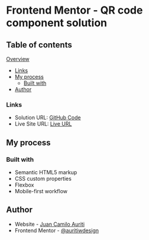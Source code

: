 # Frontend Mentor - QR code component solution

## Table of contents

 [Overview](#overview)
  - [Links](#links)
- [My process](#my-process)
  - [Built with](#built-with)
- [Author](#author)

### Links

- Solution URL: [GitHub Code](https://giuthub.com/auriti-web-design/qr-code-component-main)
- Live Site URL: [Live URL ](https://qr-code-component-rho-seven.vercel.app/)

## My process

### Built with

- Semantic HTML5 markup
- CSS custom properties
- Flexbox
- Mobile-first workflow

## Author

- Website - [Juan Camilo Auriti](https://www.auritidesign.com)
- Frontend Mentor - [@auritiwdesign](https://www.frontendmentor.io/profile/auriti-web-design)
